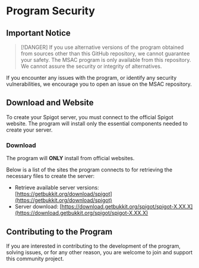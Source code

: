 # Program Security

## Important Notice
> [!DANGER]
> If you use alternative versions of the program obtained from sources other than this GitHub repository, we cannot guarantee your safety. The MSAC program is only available from this repository. We cannot assure the security or integrity of alternatives.

If you encounter any issues with the program, or identify any security vulnerabilities, we encourage you to open an issue on the MSAC repository.

## Download and Website
To create your Spigot server, you must connect to the official Spigot website. The program will install only the essential components needed to create your server.

### Download
The program will **ONLY** install from official websites.

Below is a list of the sites the program connects to for retrieving the necessary files to create the server:
- Retrieve available server versions: [https://getbukkit.org/download/spigot](https://getbukkit.org/download/spigot)
- Server download: [https://download.getbukkit.org/spigot/spigot-X.XX.X](https://download.getbukkit.org/spigot/spigot-X.XX.X)

## Contributing to the Program
If you are interested in contributing to the development of the program, solving issues, or for any other reason, you are welcome to join and support this community project.
